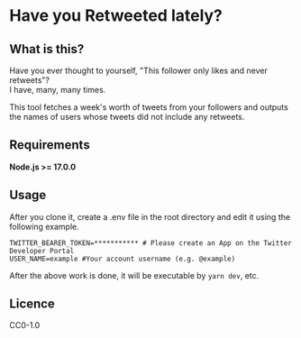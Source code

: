 # Have you Retweeted lately?

## What is this?

Have you ever thought to yourself, "This follower only likes and never retweets"?  
I have, many, many times.

This tool fetches a week's worth of tweets from your followers and outputs the names of users whose tweets did not include any retweets.

## Requirements

**Node.js >= 17.0.0**

## Usage

After you clone it, create a .env file in the root directory and edit it using the following example.

```dosini
TWITTER_BEARER_TOKEN=*********** # Please create an App on the Twitter Developer Portal
USER_NAME=example #Your account username (e.g. @example)
```

After the above work is done, it will be executable by `yarn dev`, etc.

## Licence
CC0-1.0
